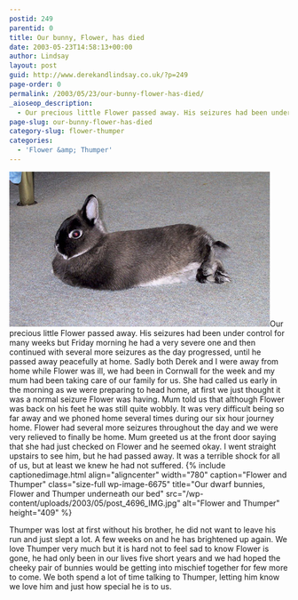 ```yaml
---
postid: 249
parentid: 0
title: Our bunny, Flower, has died
date: 2003-05-23T14:58:13+00:00
author: Lindsay
layout: post
guid: http://www.derekandlindsay.co.uk/?p=249
page-order: 0
permalink: /2003/05/23/our-bunny-flower-has-died/
_aioseop_description:
  - Our precious little Flower passed away. His seizures had been under control for many weeks but Friday morning he had a very severe one and then continued with several more seizures as the day progressed, until he passed away peacefully at home.
page-slug: our-bunny-flower-has-died
category-slug: flower-thumper
categories:
  - 'Flower &amp; Thumper'
---
```

<img class="alignright size-full wp-image-6673" title="Our bunny, Flower having a lie down" src="/wp-content/uploads/2003/05/post_4687_IMG.jpg" alt="Our bunny, Flower having a lie down" width="470" height="279" />Our precious little Flower passed away. His seizures had been under control for many weeks but Friday morning he had a very severe one and then continued with several more seizures as the day progressed, until he passed away peacefully at home. Sadly both Derek and I were away from home while Flower was ill, we had been in Cornwall for the week and my mum had been taking care of our family for us. She had called us early in the morning as we were preparing to head home, at first we just thought it was a normal seizure Flower was having. Mum told us that although Flower was back on his feet he was still quite wobbly. It was very difficult being so far away and we phoned home several times during our six hour journey home. Flower had several more seizures throughout the day and we were very relieved to finally be home. Mum greeted us at the front door saying that she had just checked on Flower and he seemed okay. I went straight upstairs to see him, but he had passed away. It was a terrible shock for all of us, but at least we knew he had not suffered. {% include captionedimage.html align="aligncenter" width="780" caption="Flower and Thumper" class="size-full wp-image-6675" title="Our dwarf bunnies, Flower and Thumper underneath our bed" src="/wp-content/uploads/2003/05/post_4696_IMG.jpg" alt="Flower and Thumper" height="409" %} 

Thumper was lost at first without his brother, he did not want to leave his run and just slept a lot. A few weeks on and he has brightened up again. We love Thumper very much but it is hard not to feel sad to know Flower is gone, he had only been in our lives five short years and we had hoped the cheeky pair of bunnies would be getting into mischief together for few more to come. We both spend a lot of time talking to Thumper, letting him know we love him and just how special he is to us.